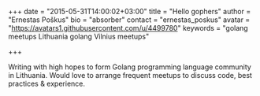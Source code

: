 +++
date = "2015-05-31T14:00:02+03:00"
title = "Hello gophers"
author = "Ernestas Poškus"
bio = "absorber"
contact = "ernestas_poskus"
avatar = "https://avatars1.githubusercontent.com/u/4499780"
keywords = "golang meetups Lithuania golang Vilnius meetups"

+++

Writing with high hopes to form Golang programming language community in
Lithuania. Would love to arrange frequent meetups to discuss code, best
practices & experience.
